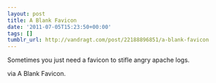 ```yaml
---
layout: post
title: A Blank Favicon
date: '2011-07-05T15:23:50+00:00'
tags: []
tumblr_url: http://vandragt.com/post/22188896851/a-blank-favicon
---
```

Sometimes you just need a favicon to stifle angry apache logs.

via A Blank Favicon.
